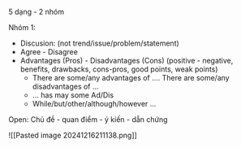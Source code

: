 5 dạng - 2 nhóm 

Nhóm 1: 
- Discusion:  (not trend/issue/problem/statement)
- Agree - Disagree
- Advantages (Pros) - Disadvantages (Cons) (positive - negative, benefits, drawbacks, cons-pros, good points, weak points)
	- There are some/any advantages of .... There are some/any disadvantages of ...
	- ... has may some Ad/Dis
	- While/but/other/although/however ...

Open: Chủ đề - quan điểm - ý kiến - dẫn chứng

![[Pasted image 20241216211138.png]]